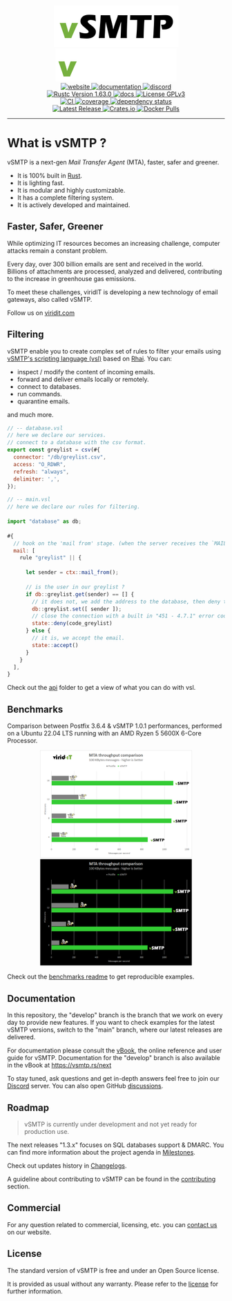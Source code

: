 <div align="center">
  <a href="https://www.viridit.com/#gh-light-mode-only">
    <img src="https://github.com/viridIT/vSMTP/blob/main/assets/vsmtp-black-nobckgrd.png"
      alt="vSMTP" />
  </a>
  <a href="https://www.viridit.com/#gh-dark-mode-only">
    <img src="https://github.com/viridIT/vSMTP/blob/main/assets/vsmtp-white-nobckgrd.png"
      alt="vSMTP" />
  </a>
</div>

<div align="center">
  <a href="https://www.viridit.com">
    <img src="https://img.shields.io/badge/visit-viridit.com-green?logo=internet"
      alt="website" />
  </a>
  <a href="https://vsmtp.rs">
    <img src="https://img.shields.io/badge/read-vsmtp.rs-yellowgreen"
      alt="documentation" />
  </a>
  <a href="https://discord.gg/N8JGBRBshf">
    <img src="https://img.shields.io/badge/join-discord-blue?logo=discord&color=blueviolet"
      alt="discord" />
  </a>
</div>

<div align="center">
  <a href="https://www.whatrustisit.com">
    <img src="https://img.shields.io/badge/rustc-1.63.0%2B-informational.svg?logo=rust"
      alt="Rustc Version 1.63.0" />
  </a>
  <a href="https://docs.rs/vsmtp">
    <img src="https://docs.rs/vsmtp/badge.svg"
      alt="docs" />
  </a>
  <a href="https://www.gnu.org/licenses/gpl-3.0">
    <img src="https://img.shields.io/github/license/viridIT/vSMTP?color=blue"
      alt="License GPLv3" />
  </a>
</div>

<div align="center">
  <a href="https://github.com/viridIT/vSMTP/actions/workflows/ci.yaml">
    <img src="https://github.com/viridIT/vSMTP/actions/workflows/ci.yaml/badge.svg"
      alt="CI" />
  </a>
  <a href="https://app.codecov.io/gh/viridIT/vSMTP">
    <img src="https://img.shields.io:/codecov/c/gh/viridIT/vSMTP?logo=codecov"
      alt="coverage" />
  </a>
  <a href="https://deps.rs/repo/github/viridIT/vSMTP">
    <img src="https://deps.rs/repo/github/viridIT/vSMTP/status.svg"
      alt="dependency status" />
  </a>
</div>

<div align="center">
  <a href="https://github.com/viridIT/vSMTP/releases">
    <img src="https://img.shields.io/github/v/release/viridIT/vSMTP?logo=github"
      alt="Latest Release">
  </a>
  <a href="https://crates.io/crates/vsmtp">
    <img src="https://img.shields.io/crates/v/vsmtp.svg"
      alt="Crates.io" />
  </a>
  <a href="https://hub.docker.com/repository/docker/viridit/vsmtp">
    <img src="https://img.shields.io/docker/pulls/viridit/vsmtp?logo=docker"
      alt="Docker Pulls" >
  </a>
</div>

---

# What is vSMTP ?

vSMTP is a next-gen *Mail Transfer Agent* (MTA), faster, safer and greener.

- It is 100% built in [Rust](https://www.rust-lang.org).
- It is lighting fast.
- It is modular and highly customizable.
- It has a complete filtering system.
- It is actively developed and maintained.

## Faster, Safer, Greener

While optimizing IT resources becomes an increasing challenge, computer attacks remain a constant problem.

Every day, over 300 billion emails are sent and received in the world. Billions of attachments are processed, analyzed and delivered, contributing to the increase in greenhouse gas emissions.

To meet these challenges, viridIT is developing a new technology of email gateways, also called vSMTP.

Follow us on [viridit.com](https://viridit.com)

## Filtering

vSMTP enable you to create complex set of rules to filter your emails using [vSMTP's scripting language (vsl)](https://vsmtp.rs/reference/vSL/vsl.html) based on [Rhai](https://github.com/rhaiscript/rhai).
You can:

- inspect / modify the content of incoming emails.
- forward and deliver emails locally or remotely.
- connect to databases.
- run commands.
- quarantine emails.

and much more.

```js
// -- database.vsl
// here we declare our services.
// connect to a database with the csv format.
export const greylist = csv(#{
  connector: "/db/greylist.csv",
  access: "O_RDWR",
  refresh: "always",
  delimiter: ',',
});
```

```js
// -- main.vsl
// here we declare our rules for filtering.

import "database" as db;

#{
  // hook on the 'mail from' stage. (when the server receives the `MAIL FROM:` command)
  mail: [
    rule "greylist" || {

      let sender = ctx::mail_from();

      // is the user in our greylist ?
      if db::greylist.get(sender) == [] {
        // it does not, we add the address to the database, then deny the email.
        db::greylist.set([ sender ]);
        // close the connection with a built in "451 - 4.7.1" error code.
        state::deny(code_greylist)
      } else {
        // it is, we accept the email.
        state::accept()
      }
    }
  ],
}
```

Check out the [api](https://github.com/viridIT/vSMTP/tree/main/src/vsmtp/vsmtp-rule-engine/src/api) folder to get a view of what you can do with vsl.

## Benchmarks

Comparison between Postfix 3.6.4 & vSMTP 1.0.1 performances, performed on a Ubuntu 22.04 LTS running with an AMD Ryzen 5 5600X 6-Core Processor.

<div align="center">
  <a href="https://www.viridit.com/#gh-light-mode-only">
    <img width="70%" height="70%" src="https://github.com/viridIT/vSMTP/blob/develop/assets/tp-100k-white.png"
      alt="100kb messages throughput example" />
  </a>
  <a href="https://www.viridit.com/#gh-dark-mode-only">
    <img width="70%" height="70%" src="https://github.com/viridIT/vSMTP/blob/develop/assets/tp-100k-black.png"
      alt="100kb messages throughput example" />
  </a>
</div>

Check out the [benchmarks readme](./benchmarks/README.md#benchmarks) to get reproducible examples.

## Documentation

In this repository, the "develop" branch is the branch that we work on every day to provide new features.
If you want to check examples for the latest vSMTP versions, switch to the "main" branch, where our latest releases
are delivered.

For documentation please consult the [vBook](https://vsmtp.rs), the online reference and user guide for vSMTP.
Documentation for the "develop" branch is also available in the vBook at https://vsmtp.rs/next

To stay tuned, ask questions and get in-depth answers feel free to join our [Discord](https://discord.gg/N8JGBRBshf) server.
You can also open GitHub [discussions](https://github.com/viridIT/vSMTP/discussions).

## Roadmap

> vSMTP is currently under development and not yet ready for production use.

The next releases "1.3.x" focuses on SQL databases support & DMARC. You can find more information about the project agenda in [Milestones](https://github.com/viridIT/vSMTP/milestones).

Check out updates history in [Changelogs](https://github.com/viridIT/vSMTP/blob/develop/CHANGELOG.md).

A guideline about contributing to vSMTP can be found in the [contributing](CONTRIBUTING.md) section.

## Commercial

For any question related to commercial, licensing, etc. you can [contact us] on our website.

[contact us]: https://www.viridit.com/contact

## License

The standard version of vSMTP is free and under an Open Source license.

It is provided as usual without any warranty. Please refer to the [license](https://github.com/viridIT/vSMTP/blob/main/LICENSE) for further information.
